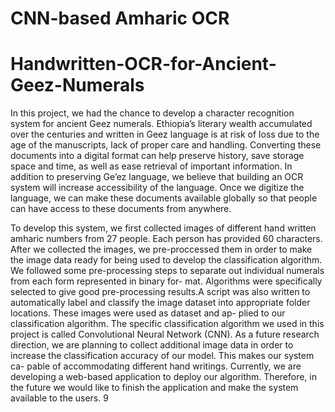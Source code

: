 # CNN-based Amharic OCR 
# Handwritten-OCR-for-Ancient-Geez-Numerals

In this project, we had the chance to develop a character recognition system
for ancient Geez numerals. Ethiopia’s literary wealth accumulated over the centuries and written in Geez language is at risk of loss due to the age of the manuscripts, lack of proper care and handling.
Converting these documents into a digital format can help preserve history, save
storage space and time, as well as ease retrieval of important information.
In addition to preserving Ge’ez language, we believe that building an OCR
system will increase accessibility of the language. Once we digitize the language,
we can make these documents available globally so that people can have access to
these documents from anywhere.

To develop this system, we first collected images of different hand written amharic numbers from 27
people. Each person has provided 60 characters. After we collected the images,
we pre-proccessed them in order to make the image data ready for being used
to develop the classification algorithm. We followed some pre-processing steps
to separate out individual numerals from each form represented in binary for-
mat. Algorithms were specifically selected to give good pre-processing results.A
script was also written to automatically label and classify the image dataset
into appropriate folder locations. These images were used as dataset and ap-
plied to our classification algorithm. The specific classification algorithm we
used in this project is called Convolutional Neural Network (CNN). As a future
research direction, we are planning to collect additional image data in order to
increase the classification accuracy of our model. This makes our system ca-
pable of accommodating different hand writings. Currently, we are developing
a web-based application to deploy our algorithm. Therefore, in the future we
would like to finish the application and make the system available to the users.
9

